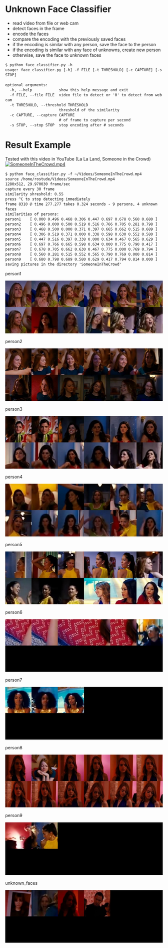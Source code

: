 # Unknown Face Classifier

* read video from file or web cam
* detect faces in the frame
* encode the faces
* compare the encoding with the previously saved faces
* if the encoding is similar with any person, save the face to the person
* if the encoding is similar with any face of unknowns, create new person
* otherwise, save the face to unknown faces

```
$ python face_classifier.py -h
usage: face_classifier.py [-h] -f FILE [-t THRESHOLD] [-c CAPTURE] [-s STOP]

optional arguments:
  -h, --help            show this help message and exit
  -f FILE, --file FILE  video file to detect or '0' to detect from web cam
  -t THRESHOLD, --threshold THRESHOLD
                        threshold of the similarity
  -c CAPTURE, --capture CAPTURE
                        # of frame to capture per second
  -s STOP, --stop STOP  stop encoding after # seconds
```


# Result Example

Tested with this video in YouTube (La La Land, Someone in the Crowd)
[![SomeoneInTheCrowd.mp4](https://img.youtube.com/vi/A7RmBgq4tT4/0.jpg)](https://www.youtube.com/watch?v=A7RmBgq4tT4)

```
$ python face_classifier.py -f ~/Videos/SomeoneInTheCrowd.mp4
source /home/rostude/Videos/SomeoneInTheCrowd.mp4
1280x512, 29.970030 frame/sec
capture every 30 frame
similarity shreshold: 0.55
press ^C to stop detecting immediately
frame 8310 @ time 277.277 takes 0.324 seconds - 9 persons, 4 unknown faces
similarities of persons:
person1    [ 0.000 0.496 0.468 0.306 0.447 0.697 0.678 0.560 0.680 ]
person2    [ 0.496 0.000 0.500 0.519 0.516 0.766 0.705 0.281 0.798 ]
person3    [ 0.468 0.500 0.000 0.371 0.397 0.665 0.662 0.515 0.689 ]
person4    [ 0.306 0.519 0.371 0.000 0.338 0.598 0.630 0.552 0.580 ]
person5    [ 0.447 0.516 0.397 0.338 0.000 0.634 0.467 0.565 0.629 ]
person6    [ 0.697 0.766 0.665 0.598 0.634 0.000 0.775 0.790 0.417 ]
person7    [ 0.678 0.705 0.662 0.630 0.467 0.775 0.000 0.769 0.794 ]
person8    [ 0.560 0.281 0.515 0.552 0.565 0.790 0.769 0.000 0.814 ]
person9    [ 0.680 0.798 0.689 0.580 0.629 0.417 0.794 0.814 0.000 ]
saving pictures in the directory 'SomeoneInTheCrowd'
```

person1
<p align="center">
   <img src="jpg/montage.person1-00.jpg">
</p>

person2
<p align="center">
   <img src="jpg/montage.person2-00.jpg">
</p>

person3
<p align="center">
   <img src="jpg/montage.person3-00.jpg">
</p>

person4
<p align="center">
   <img src="jpg/montage.person4-00.jpg">
</p>

person5
<p align="center">
   <img src="jpg/montage.person5-00.jpg">
</p>

person6
<p align="center">
   <img src="jpg/montage.person6-00.jpg">
</p>

person7
<p align="center">
   <img src="jpg/montage.person7-00.jpg">
</p>

person8
<p align="center">
   <img src="jpg/montage.person8-00.jpg">
</p>

person9
<p align="center">
   <img src="jpg/montage.person9-00.jpg">
</p>

unknown_faces
<p align="center">
   <img src="jpg/montage.unknown_faces-00.jpg">
</p>


